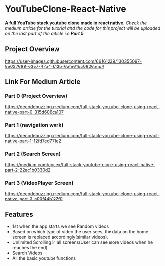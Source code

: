 # YouTubeClone-React-Native
**A full YouTube stack youtube clone made in react native**. _Check the medium article for the tutorial and the code for this project will be uploaded on the last part of the article i.e **Part 5**._
## Project Overview
https://user-images.githubusercontent.com/66161239/130355097-5e027688-e357-47a4-b12b-6afe61bc0626.mp4
## Link For Medium Article
### Part 0 (Project Overview)
https://decodebuzzing.medium.com/full-stack-youtube-clone-using-react-native-part-0-315d606ca107
### Part 1 (navigation work)
https://decodebuzzing.medium.com/full-stack-youtube-clone-using-react-native-part-1-12fd7ed771e2
### Part 2 (Search Screen)
https://medium.com/codex/full-stack-youtube-clone-using-react-native-part-2-22ac1b0330d2
### Part 3 (VideoPlayer Screen)
https://decodebuzzing.medium.com/full-stack-youtube-clone-using-react-native-part-3-c99f44b127f9

## Features
* 1st when the app starts we see Random videos
* Based on which type of video the user sees, the data on the home screen is replaced accordingly(similar videos).
* Unlimited Scrolling in all screens(User can see more videos when he reaches the end).
* Search Videos
* All the basic youtube functions
